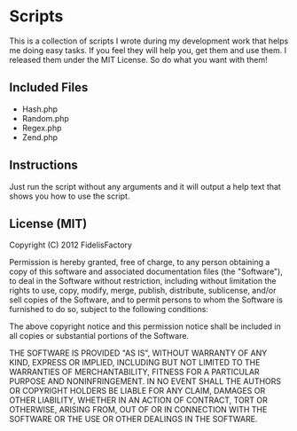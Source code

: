 # Scripts

This is a collection of scripts I wrote during my development work that helps me doing easy tasks.
If you feel they will help you, get them and use them. I released them under the MIT License. So do what you want with them!

## Included Files

* Hash.php
* Random.php
* Regex.php
* Zend.php

## Instructions

Just run the script without any arguments and it will output a help text that shows you how to use the script.

## License (MIT)

Copyright (C) 2012 FidelisFactory

Permission is hereby granted, free of charge, to any person obtaining a copy of this software and associated documentation files (the "Software"), to deal in the Software without restriction, including without limitation the rights to use, copy, modify, merge, publish, distribute, sublicense, and/or sell copies of the Software, and to permit persons to whom the Software is furnished to do so, subject to the following conditions:

The above copyright notice and this permission notice shall be included in all copies or substantial portions of the Software.

THE SOFTWARE IS PROVIDED "AS IS", WITHOUT WARRANTY OF ANY KIND, EXPRESS OR IMPLIED, INCLUDING BUT NOT LIMITED TO THE WARRANTIES OF MERCHANTABILITY, FITNESS FOR A PARTICULAR PURPOSE AND NONINFRINGEMENT. IN NO EVENT SHALL THE AUTHORS OR COPYRIGHT HOLDERS BE LIABLE FOR ANY CLAIM, DAMAGES OR OTHER LIABILITY, WHETHER IN AN ACTION OF CONTRACT, TORT OR OTHERWISE, ARISING FROM, OUT OF OR IN CONNECTION WITH THE SOFTWARE OR THE USE OR OTHER DEALINGS IN THE SOFTWARE.
